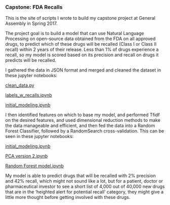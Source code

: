 ### Capstone:  FDA Recalls

This is the site of scripts I wrote to build my capstone project at General Assembly in Spring 2017.

The project goal is to build a model that can use Natural Language Processing on open-source data obtained from the FDA on all approved drugs, to predict which of these drugs will be recalled (Class I or Class II recall) within 2 years of their release.  Less than 1% of drugs experience a recall, so my model is scored based on its precision and recall on drugs it predicts will be recalled.

I gathered the data in JSON format and merged and cleaned the dataset in these jupyter notebooks:

[clean_data.py](https://github.com/ariburian/Capstone_FDA_Recalls/blob/master/capstone_project/datasets/drug-label/clean_data.py)

[labels_w_recalls.ipynb](https://github.com/ariburian/Capstone_FDA_Recalls/blob/master/capstone_project/datasets/labels_w_recalls.ipynb)

[initial_modeling.ipynb](https://github.com/ariburian/Capstone_FDA_Recalls/blob/master/capstone_project/modeling/initial_modeling.ipynb)

I then identified features on which to base my model, and performed Tfidf on the desired features, and used dimensional reduction methods to make the data manageable and efficient, and then fed the data into a Random Forest Classifier, followed by a RandomSearch cross-validation.  This can be seen in these jupyter notebooks:

[initial_modeling.ipynb](https://github.com/ariburian/Capstone_FDA_Recalls/blob/master/capstone_project/modeling/initial_modeling.ipynb) 

[PCA version 2.ipynb](https://github.com/ariburian/Capstone_FDA_Recalls/blob/master/capstone_project/modeling/PCA%20version%202.ipynb)


[Random Forest model.ipynb](https://github.com/ariburian/Capstone_FDA_Recalls/blob/master/capstone_project/modeling/Random%20Forest%20model.ipynb)

My model is able to predict drugs that will be recalled with 2% precision and 42% recall, which might not sound like a lot, but for a patient, doctor or pharmaceutical investor to see a short list of 4,000 out of 40,000 new drugs that are in the ‘heighted alert for potential recall’ category, they might give a little more thought before getting involved with these drugs.
